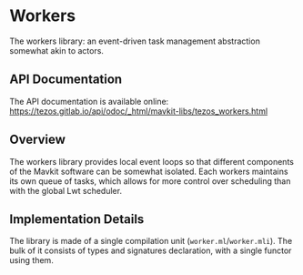 # Workers
<!-- Summary line: One sentence about this component. -->

The workers library: an event-driven task management abstraction somewhat akin
to actors.

## API Documentation
<!--
- Link to the external API.
-->

The API documentation is available online:
<https://tezos.gitlab.io/api/odoc/_html/mavkit-libs/tezos_workers.html>


## Overview
<!--
- Describe the purpose of this component.
- Describe the interaction of the code in this directory with the other
  components. This includes dependencies on other components, for instance.
-->

The workers library provides local event loops so that different components of
the Mavkit software can be somewhat isolated. Each workers maintains its own
queue of tasks, which allows for more control over scheduling than with the
global Lwt scheduler.


## Implementation Details
<!--
- Describe the file structure and the location of the main components.
- Other relevant implementation details (e.g., global invariants,
  implementation design rationale, etc.).
- Testing specifics, build-system specifics, etc. as needed.
-->

The library is made of a single compilation unit (`worker.ml`/`worker.mli`). The
bulk of it consists of types and signatures declaration, with a single functor
using them.
